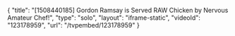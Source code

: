 {
    "title": "[1508440185] Gordon Ramsay is Served RAW Chicken by Nervous Amateur Chef!",
    "type": "solo",
    "layout": "iframe-static",
    "videoId": "123178959",
    "url": "\/tvpembed\/123178959"
}